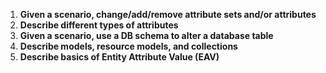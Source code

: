 1. __Given a scenario, change/add/remove attribute sets and/or attributes__
2. __Describe different types of attributes__
3. __Given a scenario, use a DB schema to alter a database table__
4. __Describe models, resource models, and collections__
5. __Describe basics of Entity Attribute Value (EAV)__